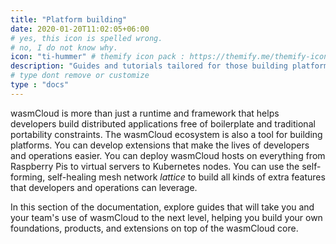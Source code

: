 ```yaml
---
title: "Platform building"
date: 2020-01-20T11:02:05+06:00
# yes, this icon is spelled wrong.
# no, I do not know why.
icon: "ti-hummer" # themify icon pack : https://themify.me/themify-icons
description: "Guides and tutorials tailored for those building platforms and infrastructure on top of wasmCloud"
# type dont remove or customize
type : "docs"
---
```


wasmCloud is more than just a runtime and framework that helps developers build distributed applications free of boilerplate and traditional portability constraints. The wasmCloud ecosystem is also a tool for building platforms. You can develop extensions that make the lives of developers and operations easier. You can deploy wasmCloud hosts on everything from Raspberry Pis to virtual servers to Kubernetes nodes. You can use the self-forming, self-healing mesh network _lattice_ to build all kinds of extra features that developers and operations can leverage.

In this section of the documentation, explore guides that will take you and your team's use of wasmCloud to the next level, helping you build your own foundations, products, and extensions on top of the wasmCloud core.
